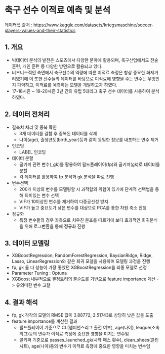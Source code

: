 # 축구 선수 이적료 예측 및 분석

데이터셋 출처 : https://www.kaggle.com/datasets/kriegsmaschine/soccer-players-values-and-their-statistics

## 1. 개요
- 빅데이터 분석의 발전은 스포츠에서 다양한 분야에 활용되며, 축구산업에서도 전술 훈련, 개인 훈련 등 다양한 방면으로 활용되고 있다.
- 비즈니스적인 측면에서 축구선수의 역량에 따른 이적료 측정은 항상 중요한 화제거리였기에 이 또한 선수들의 데이터를 바탕으로 이적료에 영향을 주는 변수는 무엇인지 파악하고, 이적료를 예측하는 모델을 개발하고자 하였다.
- 17-18시즌 ~ 19-20시즌 3년 간의 유럽 5대리그 축구 선수 데이터를 사용하여 분석하였다.

## 2. 데이터 전처리
- 결측치 처리 및 중복 확인
  - 3개 데이터를 결합 후 중복된 데이터를 삭제
  - 나이(age), 출생년도(birth_year)등과 같이 동일한 정보를 내포하는 변수 제거
- 인코딩
  - LABEL 인코딩
- 데이터 분할
  - 골키퍼 관련 변수(_gk)를 활용하여 필드플레이어(fp)와 골키퍼(gk)로 데이터를 분할
  - 각 데이터를 활용하여 fp 분석과 gk 분석을 따로 진행
- 변수선택
  - 200개 이상의 변수를 모델링할 시 과적합의 위험이 있기에 단계적 선택법을 통해 의미있는 변수 선택
  - VIF가 10이상인 변수를 제거하여 다중공선성 방지
  - VIF가 높고 중요도가 낮은 변수를 대상으로 PCA를 통한 차원 축소 진행
- 정규화
  - 특정 변수들의 경우 좌측으로 치우친 분포를 따르기에 보다 효과적인 회귀분석을 위해 로그변환을 통해 정규화 진행

## 3. 데이터 모델링
- XGBoostRegression, RandomForestRegression, BaysianRidge, Ridge, Lasso, LinearRegression와 같은 회귀 모델을 사용하여 모델링 과정을 진행
- fp, gk 둘 다 성능이 가장 좋았던 XGBoostRegression을 최종 모델로 선정
- Parameter Tuning : Optuna
- XGBoost 내부적으로 결정트리의 불순도를 기반으로 feature importance 계산 -> 유의미한 변수 고찰

## 4. 결과 해석
- fp, gk 각각의 모델의 RMSE 값이 3.88772, 2.51743로 상당히 낮은 값을 도출
- feature importance를 계산한 결과
  - 필드플레이어 기준으로 CL(챔피언스리그 출전 여부), age(나이), league(소속 리그)등의 변수가 이적료 측정에 중요한 영향을 미치는 변수임
  - 골키퍼 기준으로 passes_launched_gk(시작 패스 횟수), clean_shees(클린 시트), age(나이)등의 변수가 이적료 측정에 중요한 영향을 미치는 변수임

  
